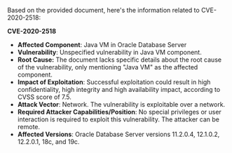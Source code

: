 Based on the provided document, here's the information related to CVE-2020-2518:

**CVE-2020-2518**

*   **Affected Component**: Java VM in Oracle Database Server
*   **Vulnerability**: Unspecified vulnerability in Java VM component.
*   **Root Cause:** The document lacks specific details about the root cause of the vulnerability, only mentioning "Java VM" as the affected component.
*   **Impact of Exploitation**: Successful exploitation could result in high confidentiality, high integrity and high availability impact, according to CVSS score of 7.5.
*   **Attack Vector**: Network. The vulnerability is exploitable over a network.
*   **Required Attacker Capabilities/Position**: No special privileges or user interaction is required to exploit this vulnerability. The attacker can be remote.
*   **Affected Versions**: Oracle Database Server versions 11.2.0.4, 12.1.0.2, 12.2.0.1, 18c, and 19c.